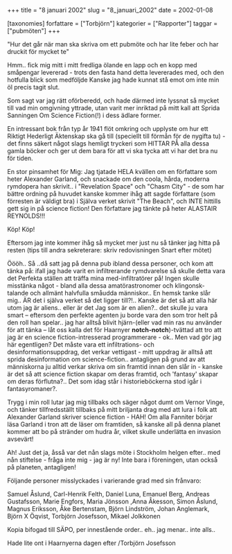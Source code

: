 +++
title = "8 januari 2002"
slug = "8_januari_2002"
date = 2002-01-08

[taxonomies]
forfattare = ["Torbjörn"]
kategorier = ["Rapporter"]
taggar = ["pubmöten"]
+++

"Hur det går när man ska skriva om ett pubmöte och har lite feber och har druckit för mycket te"

Hmm.. fick mig mitt i mitt fredliga ölande en lapp och en kopp med småpengar levererad - trots den fasta hand detta levererades med, och den hotfulla blick som medföljde Kanske jag hade kunnat stå emot om inte min öl precis tagit slut.

Som sagt var jag rätt oförberedd, och hade därmed inte lyssnat så mycket till vad min omgivning yttrade, utan varit mer inriktad på mitt kall att Sprida Sanningen Om Science Fiction(!) i dess ädlare former.

<!-- more -->

En intressant bok från typ år 1941 flöt omkring och upplyste om hur ett Riktigt Hederligt Äktenskap ska gå till (speciellt till förmån
för de nygifta tu) - det finns säkert något slags hemligt tryckeri som HITTAR PÅ alla dessa gamla böcker och ger ut dem bara för att vi ska tycka att vi har det bra nu för tiden.

En stor pinsamhet för Mig: Jag tjatade HELA kvällen om en författare som heter Alexander Garland, och snackade om den coola, hårda, moderna rymdopera han skrivit.. i "Revelation Space" och "Chasm City" - de som har bättre ordning på huvudet kanske kommer ihåg att sagde författare (som förresten är väldigt bra) i Själva verket skrivit "The Beach", och INTE hittills gett sig in på science fiction! Den författare jag tänkte på heter ALASTAIR REYNOLDS!!!

Köp! Köp!

Eftersom jag inte kommer ihåg så mycket mer just nu så tänker jag hitta på resten (tips till andra sekreterare: skriv redovisningen Snart efter mötet)

Öööh.. Så ..då satt jag på denna pub ibland dessa personer, och kom att tänka på: ifall jag hade varit en infiltrerande rymdvarelse så skulle detta vara det Perfekta ställen att träffa mina med-infiltratörer på! Ingen skulle misstänka något - bland alla dessa amatörastronomer och klingonsk-talande och allmänt halvfulla småudda människor.. En hemsk tanke slår mig.. ÄR det i själva verket så det ligger till?!.. Kanske är det så att alla här utom jag är aliens.. eller är det Jag som är en alien?.. det skulle ju vara smart – eftersom den perfekte agenten ju borde vara den som tror helt på den roll han spelar.. jag har alltså blivit hjärn-(eller vad min ras nu använder för att tänka – låt oss kalla det för Haarnyer **notch-notch**)-tvättad att tro att jag är en science fiction-intresserad programmerare - ok.. Men vad gör jag här egentligen? Det måste vara ett infiltrations- och desinformationsuppdrag, det verkar vettigast - mitt uppdrag är alltså att sprida desinformation om science-fiction.. antagligen på grund av att människorna ju alltid verkar skriva om sin framtid innan den slår in - kanske är det så att science fiction skapar om deras framtid, och 'fantasy' skapar om deras förflutna?.. Det som idag står i historieböckerna stod igår i fantasyromaner?.

Trygg i min roll lutar jag mig tillbaks och säger något dumt om Vernor Vinge, och tänker tillfredsställt tillbaks på mitt briljanta drag med att lura i folk att Alexander Garland skriver science fiction - HAH! Om alla Fanniter börjar läsa Garland i tron att de läser om framtiden, så kanske all på denna planet kommer att bo på stränder om hudra år, vilket skulle underlätta en invasion avsevärt!

Ah! Just det ja, åsså var det nån slags möte i Stockholm helgen efter.. med nån stiftelse - fråga inte mig - jag är ny! Inte bara i föreningen, utan också på planeten, antagligen!

Följande personer misslyckades i varierande grad med sin frånvaro:

Samuel Åslund, Carl-Henrik Felth, Daniel Luna, Emanuel Berg, Andreas Gustafsson, Marie Engfors, Maria Jönsson ,Anna Åkesson, Simon Åslund, Magnus Eriksson, Åke Bertenstam, Björn Lindström, Johan Anglemark, Björn X Öqvist, Torbjörn Josefsson, Mikael Jolkkonen

Kopia bifogad till SÄPO, per innestående order.. eh.. jag menar.. inte alls..

Hade lite ont i Haarnyerna dagen efter
/Torbjörn Josefsson
